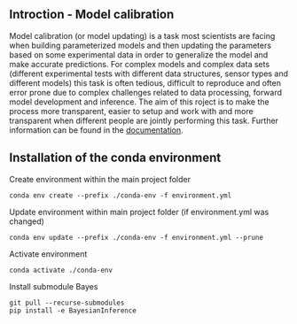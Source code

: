 ## Introction - Model calibration
Model calibration (or model updating) is a task most scientists are facing when building parameterized models and then
 updating the parameters based on some experimental data in order to generalize the model and make accurate predictions.
For complex models and complex data sets (different experimental tests with different data structures, sensor
types and different models) this task is often tedious, difficult to reproduce and often error prone due to complex
challenges related to data processing, forward model development and inference. The aim of this roject is to make
the process more transparent, easier to setup and work with and more transparent when different people are jointly
performing this task.
Further information can be found in the [documentation](https://modelcalibration.readthedocs.io/en/latest/?).

## Installation of the conda environment
Create environment within the main project folder
```
conda env create --prefix ./conda-env -f environment.yml 
```

Update environment within main project folder (if environment.yml was changed)
```
conda env update --prefix ./conda-env -f environment.yml --prune
```

Activate environment
```
conda activate ./conda-env
```

Install submodule Bayes
```
git pull --recurse-submodules
pip install -e BayesianInference
```


